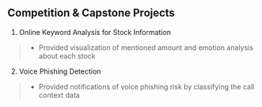 ## Competition & Capstone Projects
1. Online Keyword Analysis for Stock Information
> - Provided visualization of mentioned amount and emotion analysis about each stock
2. Voice Phishing Detection
> - Provided notifications of voice phishing risk by classifying the call context data
